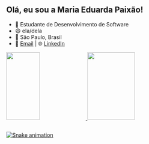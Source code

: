 ## Olá, eu sou a Maria Eduarda Paixão!
- 🎯 Estudante de Desenvolvimento de Software
- 😄 ela/dela
- 📍 São Paulo, Brasil
- 📧 [Email](mariaeduardaalvesdapaixao0807@gmail.com) | 🌐 [LinkedIn](www.linkedin.com/in/maria-eduarda-alves-da-paixão-6267a1303)

<div>
  <a href="https://github.com/MariaEdPaixao">
  <img width="42%" height="180em" src="https://github-readme-stats.vercel.app/api?username=MariaEdPaixao&show_icons=true&theme=dracula&include_all_commits=true&count_private=true"/>
  <img width="50%" height="180em" src="https://github-readme-stats.vercel.app/api/top-langs/?username=MariaEdPaixao&layout=compact&langs_count=16&theme=dracula"/>
</div>

##

![Snake animation](https://github.com/MariaEdPaixao/MariaEdPaixao/raw/output/dist/github-contribution-grid-snake.svg)

